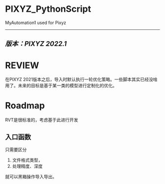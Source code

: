 # PIXYZ_PythonScript
 MyAutomation1 used for Pixyz
  
---
*版本：PIXYZ 2022.1*
---
# REVIEW
在PIXYZ 2021版本之后，导入时默认执行一轮优化策略。一些脚本其实已经没啥用了。未来的目标是基于某一类的模型进行定制化的优化。
# Roadmap
RVT是很标准的，考虑基于此进行开发
## 入口函数

只需要区分
1. 文件格式类型，
2. 处理精度、深度

就可以黑箱操作导入导出。